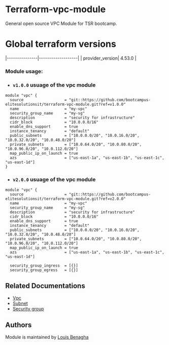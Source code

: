 # Terraform-vpc-module
General open source VPC Module for TSR bootcamp.

# Global terraform versions
 |---------------|-------------------|
 | provider_version| 4.53.0 |

### Module usage:

- ### `v1.0.0` usuage of the vpc module
```hcl
module "vpc" {
  source                  = "git::https://github.com/bootcampus-elitesolutionsit/terraform-vpc-module.git?ref=v1.0.0"
  name                    = "my-vpc"
  security_group_name     = "my-sg"
  description             = "security for infrastructure"
  cidr_block              = "10.0.0.0/16"
  enable_dns_support      = true
  instance_tenancy        = "default"
  public_subnets          = ["10.0.0.0/20", "10.0.16.0/20", "10.0.32.0/20", "10.0.48.0/20"]
  private_subnets         = ["10.0.64.0/20", "10.0.80.0/20", "10.0.96.0/20", "10.0.112.0/20"]
  map_public_ip_on_launch = true
  azs                     = ["us-east-1a", "us-east-1b", "us-east-1c", "us-east-1d"]
}
```

- ### `v2.0.0` usuage of the vpc module
```hcl
module "vpc" {
  source                  = "git::https://github.com/bootcampus-elitesolutionsit/terraform-vpc-module.git?ref=v2.0.0"
  name                    = "my-vpc"
  security_group_name     = "my-sg"
  description             = "security for infrastructure"
  cidr_block              = "10.0.0.0/16"
  enable_dns_support      = true
  instance_tenancy        = "default"
  public_subnets          = ["10.0.0.0/20", "10.0.16.0/20", "10.0.32.0/20", "10.0.48.0/20"]
  private_subnets         = ["10.0.64.0/20", "10.0.80.0/20", "10.0.96.0/20", "10.0.112.0/20"]
  map_public_ip_on_launch = true
  azs                     = ["us-east-1a", "us-east-1b", "us-east-1c", "us-east-1d"]

  security_group_ingress  = [{}]
  security_group_egress   = [{}]
```


## Related Documentations

  - [Vpc](https://registry.terraform.io/providers/hashicorp/aws/latest/docs/resources/vpc)
  - [Subnet](https://registry.terraform.io/providers/hashicorp/aws/latest/docs/resources/subnet)
  - [Security group](https://registry.terraform.io/providers/hashicorp/aws/latest/docs/resources/security_group)

## Authors

Module is maintained by [Louis Benagha](https://github.com/bootcampus-elitesolutionsit/terraform-vpc-module)
